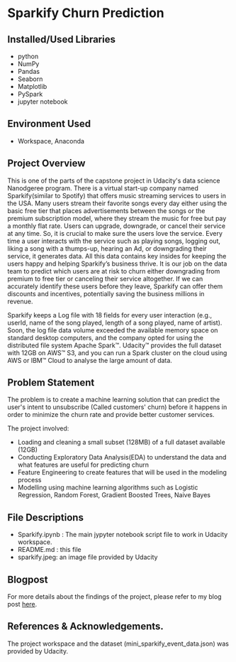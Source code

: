 # Sparkify Churn Prediction

## Installed/Used Libraries
 - python
 - NumPy
 - Pandas
 - Seaborn
 - Matplotlib
 - PySpark
 - jupyter notebook
 
## Environment Used
 - Workspace, Anaconda 

## Project Overview
This is one of the parts of the capstone project in Udacity's data science Nanodgeree program. There is a virtual start-up company named Sparkify(similar to Spotify) that offers music streaming services to users in the USA. Many users stream their favorite songs every day either using the basic free tier that places advertisements between the songs or the premium subscription model, where they stream the music for free but pay a monthly flat rate. Users can upgrade, downgrade, or cancel their service at any time. So, it is crucial to make sure the users love the service. Every time a user interacts with the service such as playing songs, logging out, liking a song with a thumps-up, hearing an Ad, or downgrading their service, it generates data. All this data contains key insides for keeping the users happy and helping Sparkify’s business thrive. It is our job on the data team to predict which users are at risk to churn either downgrading from premium to free tier or canceling their service altogether. If we can accurately identify these users before they leave, Sparkify can offer them discounts and incentives, potentially saving the business millions in revenue.

Sparkify keeps a Log file with 18 fields for every user interaction (e.g., userId, name of the song played, length of a song played, name of artist). Soon, the log file data volume exceeded the available memory space on standard desktop computers, and the company opted for using the distributed file system Apache Spark™. Udacity™ provides the full dataset with 12GB on AWS™ S3, and you can run a Spark cluster on the cloud using AWS or IBM™ Cloud to analyse the large amount of data.

## Problem Statement
The problem is to create a machine learning solution that can predict the user's intent to unsubscribe (Called customers' churn) before it happens in order to minimize the churn rate and provide better customer services.

The project involved:
 - Loading and cleaning a small subset (128MB) of a full dataset available (12GB) 
 - Conducting Exploratory Data Analysis(EDA) to understand the data and what features are useful for predicting churn
 - Feature Engineering to create features that will be used in the modeling process
 - Modelling using machine learning algorithms such as Logistic Regression, Random Forest, Gradient Boosted Trees, Naive Bayes 

## File Descriptions
 - Sparkify.ipynb : The main jypyter notebook script file to work in Udacity workspace.
 - README.md : this file
 - sparkify.jpeg: an image file provided by Udacity

## Blogpost 
For more details about the findings of the project, please refer to my blog post [here](https://medium.com/@ajeet214/sparkify-saves-users-from-churn-1a3c22b890ad).
## References & Acknowledgements.
The project workspace and the dataset (mini_sparkify_event_data.json) was provided by Udacity.
